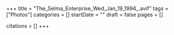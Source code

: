 +++
title = "The_Selma_Enterprise_Wed_Jan_19_1994_.avif"
tags = ["Photos"]
categories = []
startDate = ""
draft = false
pages = []

citations = []
+++
